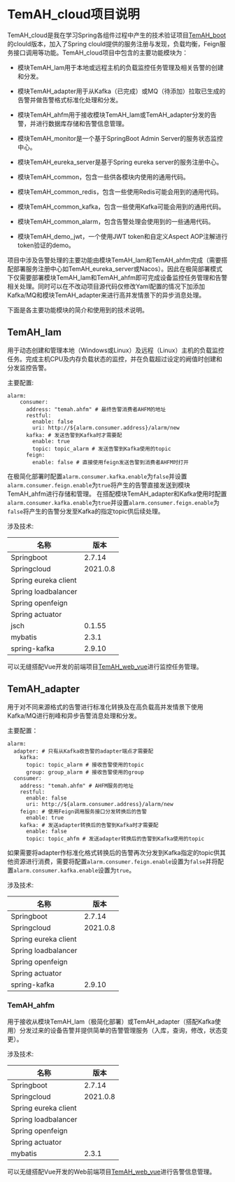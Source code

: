 # TemAH_cloud项目说明

TemAH_cloud是我在学习Spring各组件过程中产生的技术验证项目[TemAH_boot](https://github.com/lehn126/TemAH_boot)的clould版本，加入了Spring clould提供的服务注册与发现，负载均衡，Feign服务接口调用等功能。TemAH_cloud项目中包含的主要功能模块为：

* 模块TemAH_lam用于本地或远程主机的负载监控任务管理及相关告警的创建和分发。

* 模块TemAH_adapter用于从Kafka（已完成）或MQ（待添加）拉取已生成的告警并做告警格式标准化处理和分发。

* 模块TemAH_ahfm用于接收模块TemAH_lam或TemAH_adapter分发的告警，并进行数据库存储和告警信息管理。

* 模块TemAH_monitor是一个基于SpringBoot Admin Server的服务状态监控中心。

* 模块TemAH_eureka_server是基于Spring eureka server的服务注册中心。

* 模块TemAH_common，包含一些供各模块内使用的通用代码。

* 模块TemAH_common_redis，包含一些使用Redis可能会用到的通用代码。

* 模块TemAH_common_kafka，包含一些使用Kafka可能会用到的通用代码。

* 模块TemAH_common_alarm，包含告警处理会使用到的一些通用代码。

* 模块TemAH_demo_jwt，一个使用JWT token和自定义Aspect AOP注解进行token验证的demo。

项目中涉及告警处理的主要功能由模块TemAH_lam和TemAH_ahfm完成（需要搭配部署服务注册中心如TemAH_eureka_server或Nacos）。因此在极简部署模式下仅需要部署模块TemAH_lam和TemAH_ahfm即可完成设备监控任务管理和告警相关处理。同时可以在不改动项目源代码仅修改Yaml配置的情况下加添加Kafka/MQ和模块TemAH_adapter来进行高并发情景下的异步消息处理。

下面是各主要功能模块的简介和使用到的技术说明。

## TemAH_lam

用于动态创建和管理本地（Windows或Linux）及远程（Linux）主机的负载监控任务。完成主机CPU及内存负载状态的监控，并在负载超过设定的阙值时创建和分发监控告警。

主要配置:

```
alarm:
    consumer:
      address: "temah.ahfm" # 最终告警消费者AHFM的地址
      restful:
        enable: false
        uri: http://${alarm.consumer.address}/alarm/new
      kafka: # 发送告警到Kafka时才需要配
        enable: true
        topic: topic_alarm # 发送告警到Kafka使用的topic
      feign:
        enable: false # 直接使用feign发送告警到消费者AHFM时打开
```

在极简化部署时配置`alarm.consumer.kafka.enable`为`false`并设置`alarm.consumer.feign.enable`为`true`将产生的告警直接发送到模块TemAH_ahfm进行存储和管理。
在搭配模块TemAH_adapter和Kafka使用时配置`alarm.consumer.kafka.enable`为`true`并设置`alarm.consumer.feign.enable`为`false`将产生的告警分发至Kafka的指定topic供后续处理。

涉及技术:

| 名称                   | 版本       |
| -------------------- | -------- |
| Springboot           | 2.7.14   |
| Springcloud          | 2021.0.8 |
| Spring eureka client |          |
| Spring loadbalancer  |          |
| Spring openfeign     |          |
| Spring actuator      |          |
| jsch                 | 0.1.55   |
| mybatis              | 2.3.1    |
| spring-kafka         | 2.9.10   |

可以无缝搭配Vue开发的前端项目[TemAH_web_vue](https://github.com/lehn126/TemAH_web_vue2)进行监控任务管理。

## TemAH_adapter

用于对不同来源格式的告警进行标准化转换及在高负载高并发情景下使用Kafka/MQ进行削峰和异步告警消息处理和分发。

主要配置：

```
alarm:
  adapter: # 只有从Kafka收告警的adapter端点才需要配
    kafka:
      topic: topic_alarm # 接收告警使用的topic
      group: group_alarm # 接收告警使用的group
  consumer:
    address: "temah.ahfm" # AHFM服务的地址
    restful:
      enable: false
      uri: http://${alarm.consumer.address}/alarm/new
    feign: # 使用Feign调用服务接口分发转换后的告警
      enable: true
    kafka: # 发送adapter转换后的告警到Kafka时才需要配
      enable: false
      topic: topic_ahfm # 发送adapter转换后的告警到Kafka使用的topic
```

如果需要将adapter作标准化格式转换后的告警再次分发到Kafka指定的topic供其他资源进行消费，需要将配置`alarm.consumer.feign.enable`设置为`false`并将配置`alarm.consumer.kafka.enable`设置为`true`。

涉及技术:

| 名称                   | 版本       |
| -------------------- | -------- |
| Springboot           | 2.7.14   |
| Springcloud          | 2021.0.8 |
| Spring eureka client |          |
| Spring loadbalancer  |          |
| Spring openfeign     |          |
| Spring actuator      |          |
| spring-kafka         | 2.9.10   |

### TemAH_ahfm

用于接收从模块TemAH_lam（极简化部署）或TemAH_adapter（搭配Kafka使用）分发过来的设备告警并提供简单的告警管理服务（入库，查询，修改，状态变更）。

涉及技术:

| 名称                   | 版本       |
| -------------------- | -------- |
| Springboot           | 2.7.14   |
| Springcloud          | 2021.0.8 |
| Spring eureka client |          |
| Spring loadbalancer  |          |
| Spring openfeign     |          |
| Spring actuator      |          |
| mybatis              | 2.3.1    |

可以无缝搭配Vue开发的Web前端项目[TemAH_web_vue](https://github.com/lehn126/TemAH_web_vue2)进行告警信息管理。
